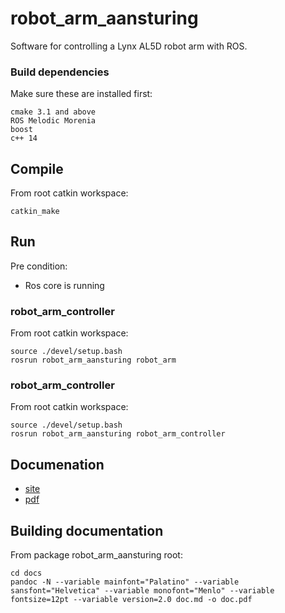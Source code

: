 # robot_arm_aansturing

Software for controlling a Lynx AL5D robot arm with ROS.

### Build dependencies

Make sure these are installed first:

    cmake 3.1 and above
    ROS Melodic Morenia
    boost
    c++ 14


## Compile

From root catkin workspace:

```
catkin_make
```

## Run

Pre condition:

* Ros core is running

### robot_arm_controller
From root catkin workspace:
```
source ./devel/setup.bash
rosrun robot_arm_aansturing robot_arm
```

### robot_arm_controller
From root catkin workspace:
```
source ./devel/setup.bash
rosrun robot_arm_aansturing robot_arm_controller
```


## Documenation

* [site](https://muisje.github.io/robot_arm_aansturing/)
* [pdf](docs/doc.pdf)

## Building documentation

From package robot_arm_aansturing root:
```
cd docs
pandoc -N --variable mainfont="Palatino" --variable sansfont="Helvetica" --variable monofont="Menlo" --variable fontsize=12pt --variable version=2.0 doc.md -o doc.pdf
```
